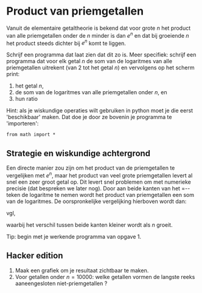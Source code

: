 # Product van priemgetallen

Vanuit de elementaire getaltheorie is bekend dat voor grote $n$ het product van alle priemgetallen onder de $n$ minder is dan $e^n$ en dat bij groeiende $n$ het product steeds dichter bij $e^n$ komt te liggen.

Schrijf een programma dat laat zien dat dit zo is. Meer specifiek: schrijf een programma dat voor elk getal $n$ de som van de logaritmes van alle priemgetallen uitrekent (van $2$ tot het getal $n$) en vervolgens op het scherm print:

1. het getal $n$,
2. de som van de logaritmes van alle priemgetallen onder $n$, en
3. hun ratio

Hint: als je wiskundige operaties wilt gebruiken in python moet je die eerst 'beschikbaar' maken. Dat doe je door ze bovenin je programma te 'importeren':

	from math import *

## Strategie en wiskundige achtergrond

Een directe manier zou zijn om het product van de priemgetallen te vergelijken met $e^n$, maar het product van veel grote priemgetallen levert al snel een zeer groot getal op. Dit levert snel problemen om met numerieke precisie (dat bespreken we later nog). Door aan beide kanten van het $=$--teken de logaritme te nemen wordt het product van priemgetallen een som van de logaritmes. De oorspronkelijke vergelijking hierboven wordt dan:

vgl,

waarbij het verschil tussen beide kanten kleiner wordt als $n$ groeit.

Tip: begin met je werkende programma van opgave 1.

## Hacker edition

1. Maak een grafiek om je resultaat zichtbaar te maken.
2. Voor getallen onder $n = 10000$: welke getallen vormen de langste reeks aaneengesloten niet-priemgetallen ?
